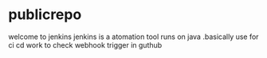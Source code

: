 # publicrepo
welcome to jenkins
jenkins is a atomation tool runs on java .basically use for ci cd work
to check webhook trigger in guthub
